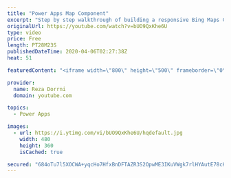 ```yaml
---
title: "Power Apps Map Component"
excerpt: "Step by step walkthrough of building a responsive Bing Maps Component.  Canvas components make it easier to build reusable controls. The ‘master’ / ‘instance’ behavior makes it easy to reuse them as building blocks inside the app or shared between apps. By creating a component library, app makers easily"
originalUrl: https://youtube.com/watch?v=bUO9QxKhe6U
type: video
price: Free
length: PT28M23S
publishedDateTime: 2020-04-06T02:27:38Z
heat: 51

featuredContent: "<iframe width=\"800\" height=\"500\" frameborder=\"0\" src=\"https://www.youtube.com/embed/bUO9QxKhe6U\" allow=\"accelerometer; autoplay; encrypted-media; gyroscope; picture-in-picture\" allowfullscreen></iframe>"

provider:
  name: Reza Dorrni
  domain: youtube.com

topics:
  - Power Apps

images:
  - url: https://i.ytimg.com/vi/bUO9QxKhe6U/hqdefault.jpg
    width: 480
    height: 360
    isCached: true

secured: "684oTu7l5XOCWA+yqcHo7HfxBnDFTAZR3S2OpwME3IKuVWgk7rlHYAutE78cHKm6vlczhTEOoqqK+U62tOHbQg7bUuhjlXGJKVNmVrYCccaN01zz+sB2wBp8rJ3bU0BXPIocPQINEgEXcbd9RxTWLsHTiwl27dwbq/PJOyM0DVn69PWRTSLN953VU0fZVgFDuKJMne2rjSRm30RWxqmttIyM9MTipmPwsWspXdBRs7CHJP0WjW8QtHYpDJDBTTCaTBm4fhDbz4PC0kXZvUUPwCwfx7vkZ135jnZKg1OT2szofJmxDrxTB+xKgjb6kzMajxiya/hyQ0QWipjsI0LESQF0g1I+OOi2sVJpSNMwJJBRV3Tzcwv5OPzxL8uSlNfUY994kjKUdNChTJZFuxAzMc89F65nUpUy6SY3UYG9BXQ=;JUhZITqLhEEl+f9rJs8S5A=="
---
```



